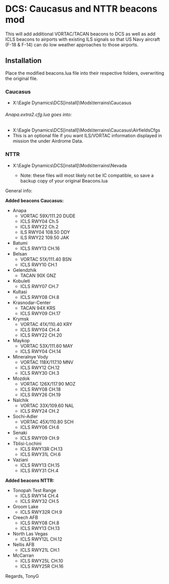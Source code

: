 # DCS: Caucasus and NTTR beacons mod
This will add additional VORTAC/TACAN beacons to DCS as well as add ICLS beacons to airports with existing ILS signals so that US Navy aircraft (F-18 & F-14) can do low weather approaches to those airports.


## Installation 
Place the modified beacons.lua file into their respective folders, overwriting the original file.
### Caucasus
- X:\Eagle Dynamics\DCS[install]\Mods\terrains\Caucasus
###### Anapa.extra2.cfg.lua goes into:
- X:\Eagle Dynamics\DCS[install]\Mods\terrains\Caucasus\\AirfieldsCfgs
- This is an optional file if you want ILS/VORTAC information displayed in mission the under Airdrome Data.
### NTTR
- X:\Eagle Dynamics\DCS[install]\Mods\terrains\Nevada

   * Note: these files will most likely not be IC compatible, so save a backup copy of your original Beacons.lua

General info:

**Added beacons Caucasus:**
- Anapa
	- VORTAC 59X/111.20 DUDE
	- ICLS RWY04 Ch.5
	- ICLS RWY22 Ch.2
	- ILS RWY04 108.50 DDY
	- ILS RWY22 109.50 JAK
- Batumi
	- ICLS RWY13 CH.16 
- Belsan
	- VORTAC 51X/111.40 BSN
	- ICLS RWY10 CH.1 
- Gelendzhik
	- TACAN 90X GNZ
- Kobuleti
	- ICLS RWY07 CH.7
- Kultasi
	- ICLS RWY08 CH.8 
- Krasnodar-Center
	- TACAN 94X KRS
	- ICLS RWY09 CH.17
- Krymsk
	- VORTAC 41X/110.40 KRY
	- ICLS RWY04 CH.4
	- ICLS RWY22 CH.20
- Maykop
	- VORTAC 53X/111.60 MAY
	- ICLS RWY04 CH.14
- Mineralnye Vody
	- VORTAC 118X/117.10 MNV
	- ICLS RWY12 CH.12
	- ICLS RWY30 CH.3
- Mozdok
	- VORTAC 126X/117.90 MOZ
	- ICLS RWY08 CH.18
	- ICLS RWY26 CH.19
- Nalchik
	- VORTAC 33X/109.60 NAL
	- ICLS RWY24 CH.2  
- Sochi-Adler
	- VORTAC 45X/110.80 SCH
	- ICLS RWY06 CH.6
- Senaki
	- ICLS RWY09 CH.9 
- Tblisi-Lochini
	- ICLS RWY13R CH.13
	- ICLS RWY31L CH.6 
- Vaziani
	- ICLS RWY13 CH.15
	- ICLS RWY31 CH.4 

**Added beacons NTTR:**
- Tonopah Test Range
	- ICLS RWY14 CH.4
	- ICLS RWY32 CH.5 
- Groom Lake
	- ICLS RWY32R CH.9 
- Creech AFB
	- ICLS RWY08 CH.8
	- ICLS RWY13 CH.13 
- North Las Vegas
	- ICLS RWY12L CH.12 
- Nellis AFB
	- ICLS RWY21L CH.1 
- McCarran 
	- ICLS RWY25L CH.10
	- ICLS RWY25R CH.16 

Regards,
TonyG